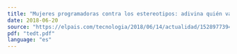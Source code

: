 ```yaml
---
title: "Mujeres programadoras contra los estereotipos: adivina quién va ganando "
date: 2018-06-20
source: "https://elpais.com/tecnologia/2018/06/14/actualidad/1528977394_341784.html"
pdf: "tedt.pdf"
language: "es"
---
```




